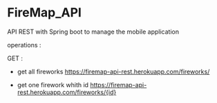 # FireMap_API
API REST with Spring boot to manage the mobile application 

operations : 

GET :
- get all fireworks
https://firemap-api-rest.herokuapp.com/fireworks/

- get one firework whith id
https://firemap-api-rest.herokuapp.com/fireworks/{id}



